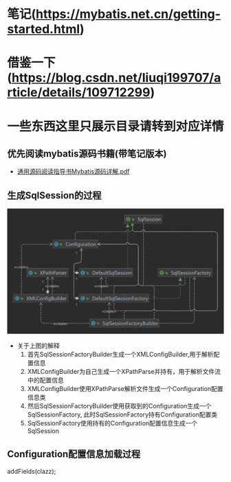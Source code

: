# 笔记(https://mybatis.net.cn/getting-started.html)
# 借鉴一下(https://blog.csdn.net/liuqi199707/article/details/109712299)

# 一些东西这里只展示目录请转到对应详情

## 优先阅读mybatis源码书籍(带笔记版本)
- [通用源码阅读指导书Mybatis源码详解.pdf](./books/通用源码阅读指导书Mybatis源码详解.pdf)
## 生成SqlSession的过程
![生成Sqlsession的过程](images/SqlSession%E7%94%9F%E6%88%90%E9%80%BB%E8%BE%91.png)
- 关于上图的解释
  1. 首先SqlSessionFactoryBuilder生成一个XMLConfigBuilder,用于解析配置信息
  2. XMLConfigBuilder为自己生成一个XPathParse并持有，用于解析文件流中的配置信息
  3. XMLConfigBuilder使用XPathParse解析文件生成一个Configuration配置信息类
  4. 然后SqlSessionFactoryBuilder使用获取到的Configuration生成一个SqlSessionFactory, 此时SqlSessionFactory持有Configuration配置类
  5. SqlSessionFactory使用持有的Configuration配置信息生成一个SqlSession

## Configuration配置信息加载过程




addFields(clazz);




